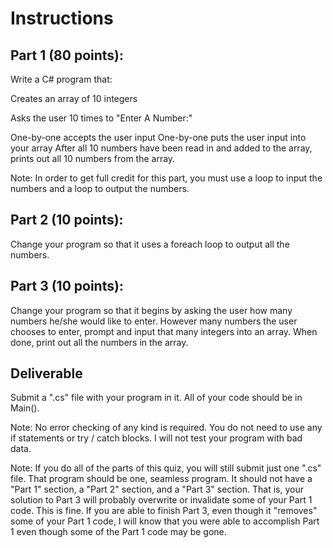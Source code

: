 

# Instructions
## Part 1 (80 points):

Write a C# program that:

Creates an array of 10 integers

Asks the user 10 times to "Enter A Number:"

One-by-one accepts the user input
One-by-one puts the user input into your array
After all 10 numbers have been read in and added to the array, prints out all 10 numbers from the array.

Note: In order to get full credit for this part, you must use a loop to input the numbers and a loop to output the numbers.

## Part 2 (10 points):

Change your program so that it uses a foreach loop to output all the numbers.

## Part 3 (10 points):

Change your program so that it begins by asking the user how many numbers he/she would like to enter. However many numbers the user chooses to enter, prompt and input that many integers into an array. When done, print out all the numbers in the array.

## Deliverable
Submit a ".cs" file with your program in it. All of your code should be in Main().

Note: No error checking of any kind is required. You do not need to use any if statements or try / catch blocks. I will not test your program with bad data.

Note: If you do all of the parts of this quiz, you will still submit just one ".cs" file. That program should be one, seamless program. It should not have a "Part 1" section, a "Part 2" section, and a "Part 3" section. That is, your solution to Part 3 will probably overwrite or invalidate some of your Part 1 code. This is fine. If you are able to finish Part 3, even though it "removes" some of your Part 1 code, I will know that you were able to accomplish Part 1 even though some of the Part 1 code may be gone.
